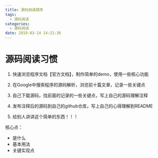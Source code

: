 ```yaml
---
title: 源码阅读顺序
tags:
  - 源码阅读
categories:
  - 源码阅读
date: 2019-03-14 14:21:36
---
```


# 源码阅读习惯

1. 快速浏览程序文档【官方文档】，制作简单的demo，使用一些核心功能

2. 在Google中搜索程序的源码解析，浏览前十篇文章，记录一些关键点

3. 自己下载源码，找前面的记录的一些关键点，写上自己的源码理解注释

4. 发布注释后的源码到自己的github仓库，写上自己的心得理解到README

5. 给别人讲讲这个简单的东西！！！

核心点：
- 是什么
- 基本用法
- 关键实现点